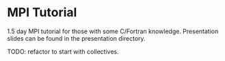 MPI Tutorial
============

1.5 day MPI tutorial for those with some C/Fortran knowledge. 
Presentation slides can be found in the presentation directory.

TODO: refactor to start with collectives.
